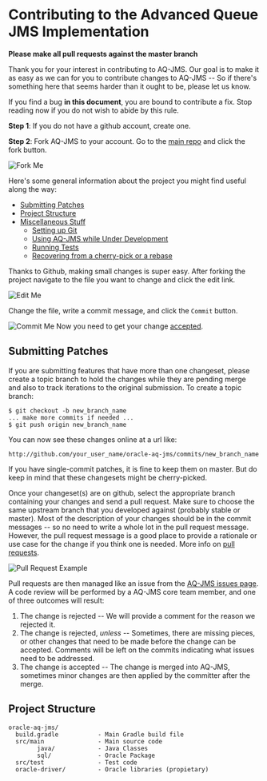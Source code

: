 Contributing to the Advanced Queue JMS Implementation
=======================================================

**Please make all pull requests against the master branch**

Thank you for your interest in contributing to AQ-JMS. Our goal is to make it as easy
as we can for you to contribute changes to AQ-JMS -- So if there's something here that
seems harder than it ought to be, please let us know.

If you find a bug **in this document**, you are bound to contribute a fix. Stop reading now
if you do not wish to abide by this rule.

**Step 1**: If you do not have a github account, create one.

**Step 2**: Fork AQ-JMS to your account. Go to the [main repo](https://github.com/daitangio/oracle-aq-jms)
and click the fork button.

![Fork Me](http://img.skitch.com/20101015-n4ssnfyj16e555cnn7wp2pg717.png)

Here's some general information about the project you might find useful along the way:

* [Submitting Patches](#patches)
* [Project Structure](#project-structure)
* [Miscellaneous Stuff](#faq)
  * [Setting up Git](#setting-up-git)
  * [Using AQ-JMS while Under Development](#running-local-code)
  * [Running Tests](#running-tests)
  * [Recovering from a cherry-pick or a rebase](#recovering-from-rebased-or-cherry-picked-changesets)


Thanks to Github, making small changes is super easy. After forking the project navigate
to the file you want to change and click the edit link.

![Edit Me](http://img.skitch.com/20101015-n2x2iaric7wkey2x7u4fa2m1hj.png)

Change the file, write a commit message, and click the `Commit` button.

![Commit Me](http://img.skitch.com/20101015-br74tfwtd1ur428mq4ejt12kfc.png)
Now you need to get your change [accepted](#patches).


<h2 id="patches">Submitting Patches</h2>

If you are submitting features that have more than one changeset, please create a
topic branch to hold the changes while they are pending merge and also to track
iterations to the original submission. To create a topic branch:

    $ git checkout -b new_branch_name
    ... make more commits if needed ...
    $ git push origin new_branch_name

You can now see these changes online at a url like:

    http://github.com/your_user_name/oracle-aq-jms/commits/new_branch_name

If you have single-commit patches, it is fine to keep them on master. But do keep in
mind that these changesets might be cherry-picked.

Once your changeset(s) are on github, select the appropriate branch containing your
changes and send a pull request. Make sure to choose the same upstream branch that
you developed against (probably stable or master). Most of the description of your
changes should be in the commit messages -- so no need to write a whole lot in the
pull request message. However, the pull request message is a good place to provide a
rationale or use case for the change if you think one is needed. More info on [pull
requests][pulls].

![Pull Request Example](http://img.skitch.com/20101015-rgfh43yhk7e61fchj9wccne9cq.png)

Pull requests are then managed like an issue from the [AQ-JMS issues page][issues].
A code review will be performed by a AQ-JMS core team member, and one of three outcomes
will result:

1. The change is rejected -- We will provide a comment for the reason we rejected it.
2. The change is rejected, *unless* -- Sometimes, there are missing pieces, or
   other changes that need to be made before the change can be accepted. Comments
   will be left on the commits indicating what issues need to be addressed.
3. The change is accepted -- The change is merged into AQ-JMS, sometimes minor
   changes are then applied by the committer after the merge.

<h2 id="project-structure">Project Structure</h2>

    oracle-aq-jms/
      build.gradle           - Main Gradle build file
      src/main               - Main source code
            java/            - Java Classes
            sql/             - Oracle Package
      src/test               - Test code
      oracle-driver/         - Oracle libraries (propietary) 


[pulls]: http://help.github.com/pull-requests/
[issues]: http://github.com/daitangio/oracle-aq-jms/issues
